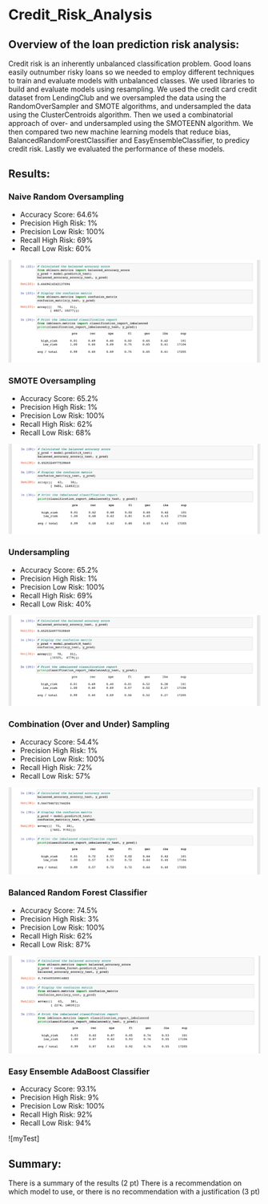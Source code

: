 # Credit_Risk_Analysis

## Overview of the loan prediction risk analysis:
Credit risk is an inherently unbalanced classification problem. Good loans easily outnumber risky loans so we needed to employ different techniques to train and evaluate models with unbalanced classes. We used libraries to build and evaluate models using resampling. We used the credit card credit dataset from LendingClub and we oversampled the data using the RandomOverSampler and SMOTE algorithms, and undersampled the data using the ClusterCentroids algorithm. Then we used a combinatorial approach of over- and undersampled using the SMOTEENN algorithm. We then compared two new machine learning models that reduce bias, BalancedRandomForestClassifier and EasyEnsembleClassifier, to predicy credit risk. Lastly we evaluated the performance of these models.


## Results:
### Naive Random Oversampling
- Accuracy Score: 64.6%
- Precision High Risk: 1%
- Precision Low Risk: 100%
- Recall High Risk: 69%
- Recall Low Risk: 60%

![myTest](https://github.com/nfreeman19/Credit_Risk_Analysis/blob/main/Visuals/1%20-%20Naive%20Random%20Oversampling.png)

### SMOTE Oversampling
- Accuracy Score: 65.2%
- Precision High Risk: 1%
- Precision Low Risk: 100%
- Recall High Risk: 62%
- Recall Low Risk: 68%

![myTest](https://github.com/nfreeman19/Credit_Risk_Analysis/blob/main/Visuals/2%20-%20SMOTE%20Oversampling.png)

### Undersampling
- Accuracy Score: 65.2%
- Precision High Risk: 1%
- Precision Low Risk: 100%
- Recall High Risk: 69%
- Recall Low Risk: 40%

![myTest](https://github.com/nfreeman19/Credit_Risk_Analysis/blob/main/Visuals/3%20-%20Undersampling.png)

### Combination (Over and Under) Sampling
- Accuracy Score: 54.4%
- Precision High Risk: 1%
- Precision Low Risk: 100%
- Recall High Risk: 72%
- Recall Low Risk: 57%

![myTest](https://github.com/nfreeman19/Credit_Risk_Analysis/blob/main/Visuals/4%20-%20Combination%20(Over%20and%20Under)%20Sampling.png)

### Balanced Random Forest Classifier
- Accuracy Score: 74.5%
- Precision High Risk: 3%
- Precision Low Risk: 100%
- Recall High Risk: 62%
- Recall Low Risk: 87%

![myTest](https://github.com/nfreeman19/Credit_Risk_Analysis/blob/main/Visuals/5%20-%20Balanced%20Random%20Forest%20Classifier.png)

### Easy Ensemble AdaBoost Classifier
- Accuracy Score: 93.1%
- Precision High Risk: 9%
- Precision Low Risk: 100%
- Recall High Risk: 92%
- Recall Low Risk: 94%

![myTest]


## Summary:

There is a summary of the results (2 pt)
There is a recommendation on which model to use, or there is no recommendation with a justification (3 pt)
